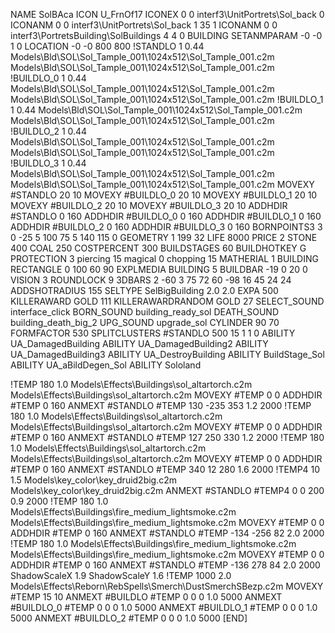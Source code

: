NAME SolBAca
ICON U_FrnOf17
ICONEX 0 0 interf3\UnitPortrets\Sol_back 0
ICONANM 0 0 interf3\UnitPortrets\Sol_back 1 35 1
ICONANM 0 0 interf3\PortretsBuilding\SolBuildings 4 4 0
BUILDING
SETANMPARAM -0 -0 1 0
LOCATION -0 -0 800 800
!STANDLO      1 0.44 Models\Bld\SOL\Sol_Tample_001\1024x512\Sol_Tample_001.c2m Models\Bld\SOL\Sol_Tample_001\1024x512\Sol_Tample_001.c2m 
!BUILDLO_0    1 0.44 Models\Bld\SOL\Sol_Tample_001\1024x512\Sol_Tample_001.c2m Models\Bld\SOL\Sol_Tample_001\1024x512\Sol_Tample_001.c2m 
!BUILDLO_1    1 0.44 Models\Bld\SOL\Sol_Tample_001\1024x512\Sol_Tample_001.c2m Models\Bld\SOL\Sol_Tample_001\1024x512\Sol_Tample_001.c2m 
!BUILDLO_2    1 0.44 Models\Bld\SOL\Sol_Tample_001\1024x512\Sol_Tample_001.c2m Models\Bld\SOL\Sol_Tample_001\1024x512\Sol_Tample_001.c2m 
!BUILDLO_3    1 0.44 Models\Bld\SOL\Sol_Tample_001\1024x512\Sol_Tample_001.c2m Models\Bld\SOL\Sol_Tample_001\1024x512\Sol_Tample_001.c2m 
MOVEXY #STANDLO   20 10
MOVEXY #BUILDLO_0 20 10
MOVEXY #BUILDLO_1 20 10
MOVEXY #BUILDLO_2 20 10
MOVEXY #BUILDLO_3 20 10
ADDHDIR #STANDLO 0 160
ADDHDIR #BUILDLO_0 0 160
ADDHDIR #BUILDLO_1 0 160
ADDHDIR #BUILDLO_2 0 160
ADDHDIR #BUILDLO_3 0 160
BORNPOINTS3 3 0 -25 5  100 75 5 140 115 0
GEOMETRY 1 199 32
LIFE     8000
PRICE 2 STONE 400 COAL 250
COSTPERCENT 300
BUILDSTAGES 60
BUILDHOTKEY		G
PROTECTION 3 piercing 15 magical 0 chopping 15
MATHERIAL 1 BUILDING
RECTANGLE    0 100 60 90
EXPLMEDIA BUILDING 5
BUILDBAR -19 0 20 0
VISION 3
ROUNDLOCK 9
3DBARS 2 -60 3 75 72 60 -98 16 45 24 24 
ADDSHOTRADIUS 155
SELTYPE SelBigBuilding 2.0 2.0
EXPA 500
KILLERAWARD             GOLD 111
KILLERAWARDRANDOM       GOLD 27
SELECT_SOUND interface_click
BORN_SOUND building_ready_sol
DEATH_SOUND building_death_big_2
UPG_SOUND upgrade_sol
CYLINDER 90 70
FORMFACTOR 530
SPLITCLUSTERS #STANDLO 500 15 1 1 0
ABILITY UA_DamagedBuilding
ABILITY UA_DamagedBuilding2
ABILITY UA_DamagedBuilding3
ABILITY UA_DestroyBuilding
ABILITY BuildStage_Sol
ABILITY UA_aBildDegen_Sol
ABILITY Sololand

!TEMP 180 1.0 Models\Effects\Buildings\sol_altartorch.c2m Models\Effects\Buildings\sol_altartorch.c2m
MOVEXY  #TEMP 0 0
ADDHDIR #TEMP 0 160
ANMEXT #STANDLO #TEMP 130 -235 353 1.2 2000
!TEMP 180 1.0 Models\Effects\Buildings\sol_altartorch.c2m Models\Effects\Buildings\sol_altartorch.c2m
MOVEXY  #TEMP 0 0
ADDHDIR #TEMP 0 160
ANMEXT #STANDLO #TEMP  127 250 330 1.2 2000
!TEMP 180 1.0 Models\Effects\Buildings\sol_altartorch.c2m Models\Effects\Buildings\sol_altartorch.c2m
MOVEXY  #TEMP 0 0
ADDHDIR #TEMP 0 160
ANMEXT #STANDLO #TEMP 340 12 280 1.6 2000
!TEMP4 10 1.5 Models\key_color\key_druid2big.c2m Models\key_color\key_druid2big.c2m
ANMEXT #STANDLO #TEMP4 0 0 200 0.9 2000
!TEMP 180 1.0 Models\Effects\Buildings\fire_medium_lightsmoke.c2m Models\Effects\Buildings\fire_medium_lightsmoke.c2m
MOVEXY  #TEMP 0 0
ADDHDIR #TEMP 0 160
ANMEXT #STANDLO #TEMP -134 -256 82 2.0 2000
!TEMP 180 1.0 Models\Effects\Buildings\fire_medium_lightsmoke.c2m Models\Effects\Buildings\fire_medium_lightsmoke.c2m
MOVEXY  #TEMP 0 0
ADDHDIR #TEMP 0 160
ANMEXT #STANDLO #TEMP -136 278 84 2.0 2000
ShadowScaleX 1.9
ShadowScaleY 1.6
!TEMP 1000 2.0 Models\Effects\Reborn\RebSpells\Smerch\DustSmerchSBezp.c2m
MOVEXY  #TEMP 15 10
ANMEXT #BUILDLO #TEMP  0 0 0 1.0 5000
ANMEXT #BUILDLO_0 #TEMP  0 0 0 1.0 5000
ANMEXT #BUILDLO_1 #TEMP  0 0 0 1.0 5000
ANMEXT #BUILDLO_2 #TEMP  0 0 0 1.0 5000
[END]
